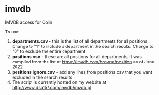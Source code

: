 # imvdb
IMVDB access for Colin

To use:

1. **departments.csv** - this is the list of all departments for all positions. Change to "1" to include a department in the search results. Change to "0" to exclude the entire department
2. **positions.csv** - these are all positions for all departments. It was compiled from the list at https://imvdb.com/browse/position as of June 2022
3. **positions.ignore.csv** - add any lines from positions.csv that you want excluded in the search results
4. The script is currently hosted on my website at http://www.dsa157.com/imvdb/imvdb.pl
